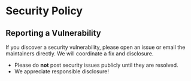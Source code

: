 # Security Policy

## Reporting a Vulnerability

If you discover a security vulnerability, please open an issue or email the maintainers directly. We will coordinate a fix and disclosure.

- Please do **not** post security issues publicly until they are resolved.
- We appreciate responsible disclosure!
